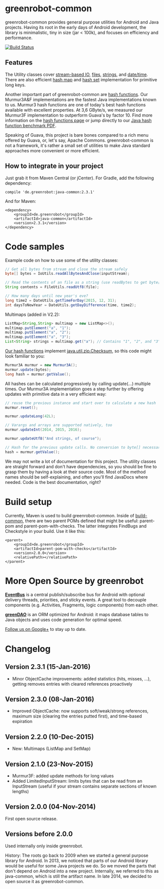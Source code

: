greenrobot-common
=================
greenrobot-common provides general purpose utilities for Android and Java projects. Having its root in the early days of Android development, the library is minimalistic, tiny in size (jar < 100k), and focuses on efficiency and performance.

[![Build Status](https://travis-ci.org/greenrobot/greenrobot-common.svg?branch=master)](https://travis-ci.org/greenrobot/greenrobot-common)

Features
--------
The Utility classes cover [stream-based IO](java-common/src/main/java/de/greenrobot/common/io/IoUtils.java), [files](java-common/src/main/java/de/greenrobot/common/io/FileUtils.java), [strings](java-common/src/main/java/de/greenrobot/common/StringUtils.java), and [date/time](java-common/src/main/java/de/greenrobot/common/DateUtils.java). There are also efficient [hash map](java-common/src/main/java/de/greenrobot/common/LongHashMap.java) and [hash set](java-common/src/main/java/de/greenrobot/common/LongSetMap.java) implementation for primitive long keys.
   
Another important part of greenrobot-common are [hash functions](hash-functions.md). Our Murmur3A&F implementations are the fastest Java implementations known to us. Murmur3 hash functions are one of today's best hash functions available with excellent properties. At 3,6 GByte/s, we measured our Murmur3F implementation to outperform Guava's by factor 10. Find more information on the [hash functions page](hash-functions.md) or jump directly to our [Java hash function benchmark PDF](web-resources/hash-functions-benchmark.pdf).

Speaking of Guava, this project is bare bones compared to a rich menu offered by Guava, or, let's say, Apache Commons. greenrobot-common is not a framework, it's rather a small set of utilities to make Java standard approaches more convenient or more efficient.

How to integrate in your project
--------------------------------
Just grab it from Maven Central (or jCenter). For Gradle, add the following dependency:

    compile 'de.greenrobot:java-common:2.3.1'

And for Maven:
    
    <dependency>
        <groupId>de.greenrobot</groupId>
        <artifactId>java-common</artifactId>
        <version>2.3.1</version>
    </dependency>

Code samples
============
Example code on how to use some of the utility classes: 

```Java
// Get all bytes from stream and close the stream safely
byte[] bytes = IoUtils.readAllBytesAndClose(inputStream);

// Read the contents of an file as a string (use readBytes to get byte[])
String contents = FileUtils.readUtf8(file);

// How many days until new year's eve?
long time2 = DateUtils.getTimeForDay(2015, 12, 31);
int daysToNewYear = DateUtils.getDayDifference(time, time2);
```

Multimaps (added in V2.2):
```Java
ListMap<String,String> multimap = new ListMap<>();
multimap.putElement("a", "1");
multimap.putElement("a", "2");
multimap.putElement("a", "3");
List<String> strings = multimap.get("a"); // Contains "1", "2", and "3"
```

[Our hash functions](hash-functions.md) implement [java.util.zip.Checksum](http://docs.oracle.com/javase/8/docs/api/java/util/zip/Checksum.html), so this code might look familiar to you:

```Java
Murmur3A murmur = new Murmur3A();
murmur.update(bytes);
long hash = murmur.getValue();
```

All hashes can be calculated progressively by calling update(...) multiple times. Our Murmur3A implementation goes a step further by offering updates with primitive data in a very efficient way:
```Java
// reuse the previous instance and start over to calculate a new hash
murmur.reset();

murmur.updateLong(42L);

// Varargs and arrays are supported natively, too  
murmur.updateInt(2014, 2015, 2016);

murmur.updateUtf8("And strings, of course");

// Hash for the previous update calls. No conversion to byte[] necessary.
hash = murmur.getValue();
```
 
We may not write a lot of documentation for this project. The utility classes are straight forward and don't have dependencies, so you should be fine to grasp them by having a look at their source code. Most of the method names should be self-explaining, and often you'll find JavaDocs where needed. Code is the best documentation, right? 

Build setup
===========
Currently, Maven is used to build greenrobot-common. Inside of [build-common](build-common), there are two parent POMs defined that might be useful: parent-pom and parent-pom-with-checks. The latter integrates FindBugs and Checkstyle in your build. Use it like this: 

    <parent>
        <groupId>de.greenrobot</groupId>
        <artifactId>parent-pom-with-checks</artifactId>
        <version>2.0.0</version>
        <relativePath></relativePath>
    </parent>

More Open Source by greenrobot
==============================
[__EventBus__](https://github.com/greenrobot/EventBus) is a central publish/subscribe bus for Android with optional delivery threads, priorities, and sticky events. A great tool to decouple components (e.g. Activities, Fragments, logic components) from each other. 
 
[__greenDAO__](https://github.com/greenrobot/greenDAO) is an ORM optimized for Android: it maps database tables to Java objects and uses code generation for optimal speed.

[Follow us on Google+](https://plus.google.com/b/114381455741141514652/+GreenrobotDe/posts) to stay up to date.

Changelog
=========
Version 2.3.1 (15-Jan-2016)
---------------------------
* Minor ObjectCache improvements: added statistics (hits, misses, ...), getting removes entries with cleared references proactively

Version 2.3.0 (08-Jan-2016)
---------------------------
* Improved ObjectCache: now supports soft/weak/strong references, maximum size (clearing the entries putted first), and time-based expiration

Version 2.2.0 (10-Dec-2015)
---------------------------
* New: Multimaps (ListMap and SetMap)

Version 2.1.0 (23-Nov-2015)
---------------------------
* Murmur3F: added update methods for long values
* Added LimitedInputStream: limits bytes that can be read from an InputStream (useful if your stream contains separate sections of known lengths)

Version 2.0.0 (04-Nov-2014)
---------------------------
First open source release.

Versions before 2.0.0
---------------------
Used internally only inside greenrobot.

History: The roots go back to 2009 when we started a general purpose library for Android. In 2013, we noticed that parts of our Android library would be useful for some Java projects we do. So we moved the parts that don't depend on Android into a new project. Internally, we referred to this as java-common, which is still the artifact name. In late 2014, we decided to open source it as greenrobot-common.